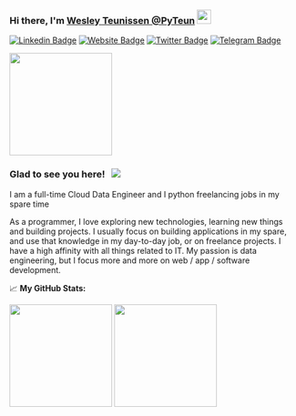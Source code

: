 ### Hi there, I'm <a href="https://www.pyteun.com" target="_blank">Wesley Teunissen @PyTeun</a> <img src="https://media.giphy.com/media/hvRJCLFzcasrR4ia7z/giphy.gif" width="25px">

[![Linkedin Badge](https://img.shields.io/badge/-LinkedIn-0e76a8?style=flat-square&logo=Linkedin&logoColor=white)](https://linkedin.com/in/wesley-teunissen-5778aa81)
[![Website Badge](https://img.shields.io/badge/Website-3b5998?style=flat-square&logo=google-chrome&logoColor=white)](https://www.pyteun.com)
[![Twitter Badge](https://img.shields.io/badge/-Twitter-00acee?style=flat-square&logo=Twitter&logoColor=white)](https://twitter.com/PyTeun)
[![Telegram Badge](https://img.shields.io/badge/-Telegram-0088cc?style=flat-square&logo=Telegram&logoColor=white)](https://t.me/westeun)

<img height="180em" src="https://github-readme-stats.vercel.app/api?username=pyteun&show_icons=true&hide_border=true&&count_private=true&include_all_commits=true" />

### Glad to see you here! &nbsp; ![](https://visitor-badge.glitch.me/badge?page_id=pyteun.pyteun)

I am a full-time Cloud Data Engineer and I python freelancing jobs in my spare time

As a programmer, I love exploring new technologies, learning new things and building projects. I usually focus on building applications in my spare,
and use that knowledge in my day-to-day job, or on freelance projects. 
I have a high affinity with all things related to IT. My passion is data engineering, but I focus more and more on web / app / software development.

📈 **My GitHub Stats:**

<p>
  <img height="180em" src="https://github-readme-stats.vercel.app/api?username=pyteun&show_icons=true&hide_border=true&&count_private=true&include_all_commits=true" />
  <img height="180em" src="https://github-readme-stats.vercel.app/api/top-langs/?username=pyteun&show_icons=true&hide_border=true&layout=compact&langs_count=8"/>
</p>
